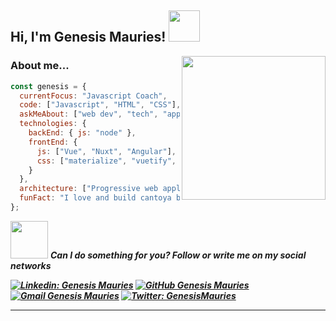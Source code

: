 <h2>Hi, I'm Genesis Mauries! <img src="https://media.giphy.com/media/I1yVRt6aBQMeVkSS6z/giphy.gif" width="50"> </h2>
<img align='right' src="https://media.giphy.com/media/0AirG7qSSrhCuY7D7p/giphy.gif" width="230">

### About me...  

```javascript
const genesis = {
  currentFocus: "Javascript Coach",
  code: ["Javascript", "HTML", "CSS"],
  askMeAbout: ["web dev", "tech", "app dev", "gastronomy","unfinished loves"],
  technologies: {
    backEnd: { js: "node" },
    frontEnd: {
      js: ["Vue", "Nuxt", "Angular"],
      css: ["materialize", "vuetify", "bootstrap", "ant", "tailwind"]
    }
  },
  architecture: ["Progressive web applications", "Single page applications"],
  funFact: "I love and build cantoya balloons"
};
```
<p>
  <img src="https://media.giphy.com/media/CKSm2wlXnCu2scSTjb/giphy.gif" width="60"> <em><b>Can I do something for you? Follow or write me on my social networks</b</em>
</p> 


[![Linkedin: Genesis Mauries](https://img.shields.io/badge/-genesismauries-blue?style=flat-square&logo=Linkedin&logoColor=white&link=https://www.linkedin.com/in/genesismauries/)](https://www.linkedin.com/in/genesismauries/)
[![GitHub Genesis Mauries](https://img.shields.io/github/followers/genesismauries?label=follow&style=social)](https://github.com/genesismauries)
[![Gmail Genesis Mauries](https://img.shields.io/badge/-Gmail-red)](mailto:genesismauries@gmail.com)
[![Twitter: GenesisMauries](https://img.shields.io/twitter/follow/exosky_06?style=social)](https://twitter.com/exosky_06)
  


---

